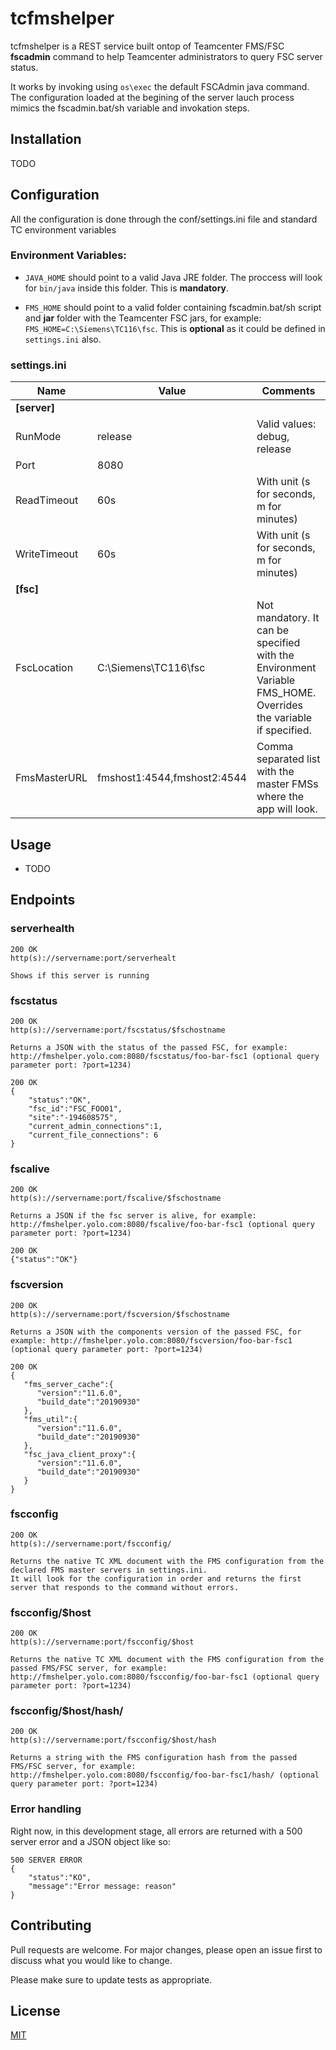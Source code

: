 # tcfmshelper

tcfmshelper is a REST service built ontop of Teamcenter FMS/FSC **fscadmin** command to help Teamcenter administrators to query FSC server status. 

It works by invoking using  ```os\exec``` the default FSCAdmin java command. The configuration loaded at the begining of the server lauch process mimics the fscadmin.bat/sh variable and invokation steps.

## Installation

TODO

## Configuration

All the configuration is done through the conf/settings.ini file and standard TC environment variables

### Environment Variables:

- ```JAVA_HOME``` should point to a valid Java JRE folder. The proccess will look for ```bin/java``` inside this folder. This is **mandatory**.

- ```FMS_HOME``` should point to a valid folder containing fscadmin.bat/sh script and **jar** folder with the Teamcenter FSC jars, for example: ```FMS_HOME=C:\Siemens\TC116\fsc```. This is **optional** as it could be defined in ```settings.ini``` also.

### settings.ini

**Name**|**Value**|**Comments**
-----|-----|-----
**[server]**| | 
RunMode|release|Valid values: debug, release
Port|8080| 
ReadTimeout|60s|With unit (s for seconds, m for minutes)
WriteTimeout|60s|With unit (s for seconds, m for minutes)
**[fsc]**| | 
FscLocation|C:\Siemens\TC116\fsc|Not mandatory. It can be specified with the Environment Variable FMS\_HOME. Overrides the variable if specified.
FmsMasterURL|fmshost1:4544,fmshost2:4544|Comma separated list with the master FMSs where the app will look.

## Usage

- TODO

## Endpoints

### serverhealth
    200 OK
    http(s)://servername:port/serverhealt
    
    Shows if this server is running

### fscstatus
    200 OK
    http(s)://servername:port/fscstatus/$fschostname
    
    Returns a JSON with the status of the passed FSC, for example: http://fmshelper.yolo.com:8080/fscstatus/foo-bar-fsc1 (optional query parameter port: ?port=1234)

```
200 OK
{
    "status":"OK",
    "fsc_id":"FSC_FOO01",
    "site":"-194608575",
    "current_admin_connections":1,
    "current_file_connections": 6
}
```

### fscalive
    200 OK
    http(s)://servername:port/fscalive/$fschostname
    
    Returns a JSON if the fsc server is alive, for example: http://fmshelper.yolo.com:8080/fscalive/foo-bar-fsc1 (optional query parameter port: ?port=1234)

```
200 OK
{"status":"OK"}
```

### fscversion
    200 OK
    http(s)://servername:port/fscversion/$fschostname
    
    Returns a JSON with the components version of the passed FSC, for example: http://fmshelper.yolo.com:8080/fscversion/foo-bar-fsc1 (optional query parameter port: ?port=1234)

```
200 OK
{
   "fms_server_cache":{
      "version":"11.6.0",
      "build_date":"20190930"
   },
   "fms_util":{
      "version":"11.6.0",
      "build_date":"20190930"
   },
   "fsc_java_client_proxy":{
      "version":"11.6.0",
      "build_date":"20190930"
   }
}
```
### fscconfig
    200 OK
    http(s)://servername:port/fscconfig/

    Returns the native TC XML document with the FMS configuration from the declared FMS master servers in settings.ini. 
    It will look for the configuration in order and returns the first server that responds to the command without errors.
### fscconfig/$host
    200 OK
    http(s)://servername:port/fscconfig/$host

    Returns the native TC XML document with the FMS configuration from the passed FMS/FSC server, for example: http://fmshelper.yolo.com:8080/fscconfig/foo-bar-fsc1 (optional query parameter port: ?port=1234)

### fscconfig/$host/hash/
    200 OK
    http(s)://servername:port/fscconfig/$host/hash

    Returns a string with the FMS configuration hash from the passed FMS/FSC server, for example: http://fmshelper.yolo.com:8080/fscconfig/foo-bar-fsc1/hash/ (optional query parameter port: ?port=1234)

### Error handling 

Right now, in this development stage, all errors are returned with a 500 server error and a JSON object like so:

```
500 SERVER ERROR
{
    "status":"KO",
    "message":"Error message: reason"
}
```

## Contributing

Pull requests are welcome. For major changes, please open an issue first to discuss what you would like to change.

Please make sure to update tests as appropriate.

## License

[MIT](https://choosealicense.com/licenses/mit/)
